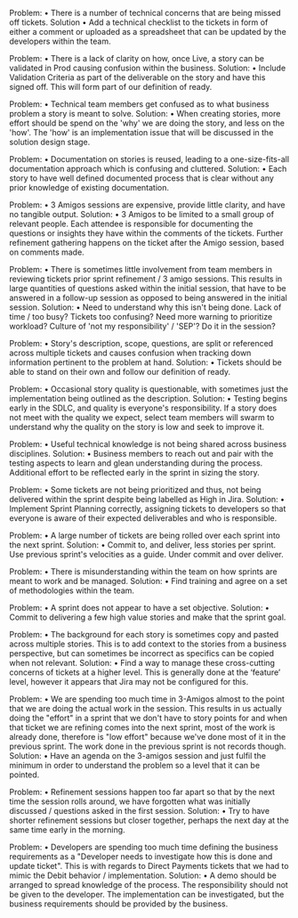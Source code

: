 
Problem:
	• There is a number of technical concerns that are being missed off tickets.
Solution
	• Add a technical checklist to the tickets in form of either a comment or uploaded as a spreadsheet that can be updated by the developers within the team.

Problem:
	• There is a lack of clarity on how, once Live, a story can be validated in Prod causing confusion within the business.
Solution:
	• Include Validation Criteria as part of the deliverable on the story and have this signed off. This will form part of our definition of ready.

Problem:
	• Technical team members get confused as to what business problem a story is meant to solve.
Solution:
	• When creating stories, more effort should be spend on the 'why' we are doing the story, and less on the 'how'. The 'how' is an implementation issue that will be discussed in the solution design stage.

Problem:
	• Documentation on stories is reused, leading to a one-size-fits-all documentation approach which is confusing and cluttered.
Solution:
	• Each story to have well defined documented process that is clear without any prior knowledge of existing documentation.

Problem:
	• 3 Amigos sessions are expensive, provide little clarity, and have no tangible output.
Solution:
	• 3 Amigos to be limited to a small group of relevant people. Each attendee is responsible for documenting the questions or insights they have within the comments of the tickets. Further refinement gathering happens on the ticket after the Amigo session, based on comments made.

Problem:
	• There is sometimes little involvement from team members in reviewing tickets prior sprint refinement / 3 amigo sessions. This results in large quantities of questions asked within the initial session, that have to be answered in a follow-up session as opposed to being answered in the initial session.
Solution:
	• Need to understand why this isn't being done. Lack of time / too busy? Tickets too confusing? Need more warning to prioritize workload? Culture of 'not my responsibility' / 'SEP'? Do it in the session?

Problem:
	• Story's description, scope, questions, are split or referenced across multiple tickets and causes confusion when tracking down information pertinent to the problem at hand.
Solution:
	• Tickets should be able to stand on their own and follow our definition of ready.

Problem:
	• Occasional story quality is questionable, with sometimes just the implementation being outlined as the description.
Solution:
	• Testing begins early in the SDLC, and quality is everyone's responsibility. If a story does not meet with the quality we expect, select team members will swarm to understand why the quality on the story is low and seek to improve it.

Problem:
	• Useful technical knowledge is not being shared across business disciplines.
Solution:
	• Business members to reach out and pair with the testing aspects to learn and glean understanding during the process. Additional effort to be reflected early in the sprint in sizing the story.

Problem:
	• Some tickets are not being prioritized and thus, not being delivered within the sprint despite being labelled as High in Jira.
Solution:
	• Implement Sprint Planning correctly, assigning tickets to developers so that everyone is aware of their expected deliverables and who is responsible.

Problem:
	• A large number of tickets are being rolled over each sprint into the next sprint.
Solution:
	• Commit to, and deliver, less stories per sprint. Use previous sprint's velocities as a guide. Under commit and over deliver.

Problem:
	• There is misunderstanding within the team on how sprints are meant to work and be managed.
Solution:
	• Find training and agree on a set of methodologies within the team.

Problem:
	• A sprint does not appear to have a set objective.
Solution:
	• Commit to delivering a few high value stories and make that the sprint goal.

Problem:
	• The background for each story is sometimes copy and pasted across multiple stories. This is to add context to the stories from a business perspective, but can sometimes be incorrect as specifics can be copied when not relevant.
Solution:
	• Find a way to manage these cross-cutting concerns of tickets at a higher level. This is generally done at the ‘feature’ level, however it appears that Jira may not be configured for this.
 
Problem:
	• We are spending too much time in 3-Amigos almost to the point that we are doing the actual work in the session. This results in us actually doing the "effort" in a sprint that we don't have to story points for and when that ticket we are refining comes into the next sprint, most of the work is already done, therefore is "low effort" because we've done most of it in the previous sprint. The work done in the previous sprint is not records though.
Solution:
	• Have an agenda on the 3-amigos session and just fulfil the minimum in order to understand the problem so a level that it can be pointed.

Problem:
	• Refinement sessions happen too far apart so that by the next time the session rolls around, we have forgotten what was initially discussed / questions asked in the first session.
Solution:
	• Try to have shorter refinement sessions but closer together, perhaps the next day at the same time early in the morning.

Problem:
	• Developers are spending too much time defining the business requirements as a "Developer needs to investigate how this is done and update ticket". This is with regards to Direct Payments tickets that we had to mimic the Debit behavior / implementation.
Solution:
	• A demo should be arranged to spread knowledge of the process. The responsibility should not be given to the developer. The implementation can be investigated, but the business requirements should be provided by the business.

